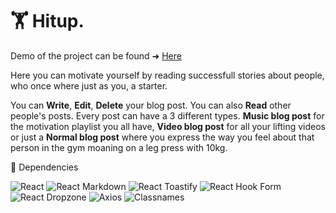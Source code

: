 

# 🏋️ Hitup.

 Demo of the project can be found ➜ [Here](https://blog.kvasilev.itodorova.dev/ "Digital Ocean deployment")
 
 Here you can motivate yourself by reading successfull stories about people, who once where just as you, a starter.

 You can **Write**, **Edit**, **Delete** your blog post. You can also  **Read** other people's posts. Every post can have
 a 3 different types. **Music blog post** for the motivation playlist you all have, **Video blog post** for all your
 lifting videos or just a **Normal  blog post** where you express the way you feel about that person in the gym moaning on
 a leg press with 10kg.

 🔨 Dependencies

 ![React](https://img.shields.io/badge/React-17.0.2-blue)
 ![React Markdown](https://img.shields.io/badge/react--markdown-7.1.0-blue)
 ![React Toastify](https://img.shields.io/badge/react--toastify-8.1.0-blue)
 ![React Hook Form](https://img.shields.io/badge/react--hook--form-8.20.5-blue)
 ![React Dropzone](https://img.shields.io/badge/react--dropzone-11.4.2-blue)
 ![Axios](https://img.shields.io/badge/Axios-0.24-blue)
 ![Classnames](https://img.shields.io/badge/classnames-2.3.1-blue)

 